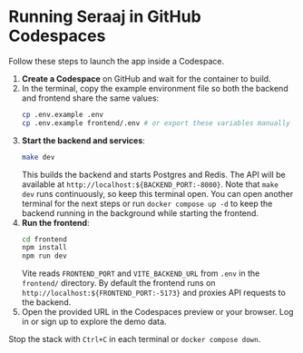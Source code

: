 # Running Seraaj in GitHub Codespaces

Follow these steps to launch the app inside a Codespace.

1. **Create a Codespace** on GitHub and wait for the container to build.
2. In the terminal, copy the example environment file so both the backend and
   frontend share the same values:
   ```bash
   cp .env.example .env
   cp .env.example frontend/.env # or export these variables manually
   ```
3. **Start the backend and services**:
   ```bash
   make dev
   ```
   This builds the backend and starts Postgres and Redis. The API will be
   available at `http://localhost:${BACKEND_PORT:-8000}`.
   Note that `make dev` runs continuously, so keep this terminal open. You can
   open another terminal for the next steps or run `docker compose up -d` to
   keep the backend running in the background while starting the frontend.
4. **Run the frontend**:
   ```bash
   cd frontend
   npm install
   npm run dev
   ```
   Vite reads `FRONTEND_PORT` and `VITE_BACKEND_URL` from `.env` in the
   `frontend/` directory. By default the frontend runs on
   `http://localhost:${FRONTEND_PORT:-5173}` and proxies API requests to the
   backend.
5. Open the provided URL in the Codespaces preview or your browser. Log in or
   sign up to explore the demo data.

Stop the stack with `Ctrl+C` in each terminal or `docker compose down`.
